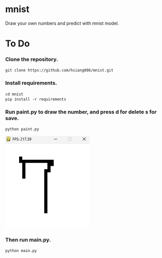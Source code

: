 # mnist
Draw your own numbers and predict with mnist model.

# To Do

### Clone the repository.

```
git clone https://github.com/hsiang086/mnist.git
```
### Install requirements.
```
cd mnist
pip install -r requirements
```
### Run **paint.py** to draw the number, and press **d** for delete **s** for save. 
```
python paint.py
```
![](github/image.png)
### Then run **main.py**.
```
python main.py
```